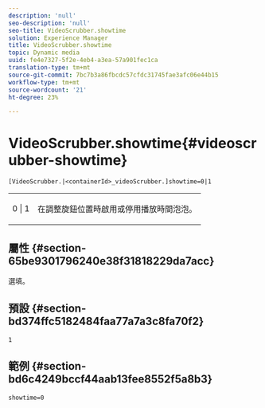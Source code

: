 ```yaml
---
description: 'null'
seo-description: 'null'
seo-title: VideoScrubber.showtime
solution: Experience Manager
title: VideoScrubber.showtime
topic: Dynamic media
uuid: fe4e7327-5f2e-4eb4-a3ea-57a901fec1ca
translation-type: tm+mt
source-git-commit: 7bc7b3a86fbcdc57cfdc31745fae3afc06e44b15
workflow-type: tm+mt
source-wordcount: '21'
ht-degree: 23%

---
```



# VideoScrubber.showtime{#videoscrubber-showtime}

`[VideoScrubber.|<containerId>_videoScrubber.]showtime=0|1`

<table id="table_6E9ED752CF1E4B7F97F857EB049B7EAC"> 
 <tbody> 
  <tr> 
   <td colname="col1"> <p> <span class="codeph"> 0 | 1</span> </p> </td> 
   <td colname="col2"> <p> 在調整旋鈕位置時啟用或停用播放時間泡泡。 </p> </td> 
  </tr> 
 </tbody> 
</table>

## 屬性 {#section-65be9301796240e38f31818229da7acc}

選填。

## 預設 {#section-bd374ffc5182484faa77a7a3c8fa70f2}

`1`

## 範例 {#section-bd6c4249bccf44aab13fee8552f5a8b3}

`showtime=0`
